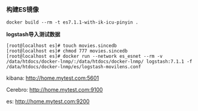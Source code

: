 ### 构建ES镜像

```shell
docker build --rm -t es7.1.1-with-ik-icu-pinyin . 
```

**logstash导入测试数据**

```
[root@localhost es]# touch movies.sincedb
[root@localhost es]# chmod 777 movies.sincedb
[root@localhost es]# docker run --network es_esnet --rm -v /data/htdocs/docker-lnmp/:/data/htdocs/docker-lnmp/ logstash:7.1.1 -f /data/htdocs/docker-lnmp/es/logstash-movilens.conf
```


kibana: http://home.mytest.com:5601

Cerebro: http://home.mytest.com:9100

es: http://home.mytest.com:9200
